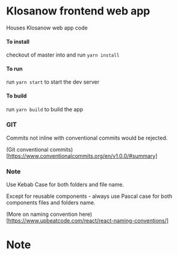 # Klosanow frontend web app

Houses Klosanow web app code

#### To install

checkout of master into <devname-branchName> and run `yarn install`

#### To run

run `yarn start` to start the dev server

#### To build

run `yarn build` to build the app

### GIT

Commits not inline with conventional commits would be rejected.

(Git conventional commits)[https://www.conventionalcommits.org/en/v1.0.0/#summary]

### Note

Use Kebab Case for both folders and file name.

Except for reusable components - always use Pascal case for both components files and folders name.

(More on naming convention here)[https://www.upbeatcode.com/react/react-naming-conventions/]

# Note
